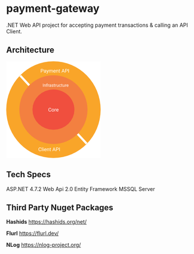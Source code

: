 # payment-gateway
.NET Web API project for accepting payment transactions & calling an API Client.

## Architecture
![Architecture Diagram](https://github.com/varunhorril/payment-gateway/blob/master/docs/Payment-Gateway%20Architecture.png)


## Tech Specs
ASP.NET 4.7.2 Web Api 2.0
Entity Framework
MSSQL Server

## Third Party Nuget Packages
**Hashids**
https://hashids.org/net/

**Flurl**
https://flurl.dev/

**NLog**
https://nlog-project.org/
